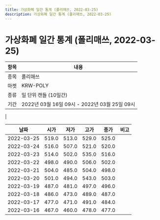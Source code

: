 ```yaml
---
title: 가상화폐 일간 통계 (폴리매쓰, 2022-03-25)
description: 가상화폐 일간 통계 (폴리매쓰, 2022-03-25)
---
```


가상화폐 일간 통계 (폴리매쓰, 2022-03-25)
===

|항목|내용|
|--|--|
|종목|폴리매쓰|
|마켓|KRW-POLY|
|종류|일 단위 캔들 (10일간)|
|기간|2022년 03월 16일 09시 - 2022년 03월 25일 09시
|

|날짜|시가|저가|고가|종가|비고|
|--|--|--|--|--|--|
|2022-03-25|519.0|513.0|529.0|525.0|    |
|2022-03-24|516.0|507.0|521.0|520.0|    |
|2022-03-23|514.0|502.0|535.0|516.0|    |
|2022-03-22|498.0|490.0|506.0|502.0|    |
|2022-03-21|504.0|485.0|504.0|498.0|    |
|2022-03-20|501.0|494.0|543.0|503.0|    |
|2022-03-19|487.0|481.0|497.0|496.0|    |
|2022-03-18|486.0|473.0|489.0|487.0|    |
|2022-03-17|477.0|471.0|491.0|484.0|    |
|2022-03-16|467.0|460.0|478.0|477.0|    |
